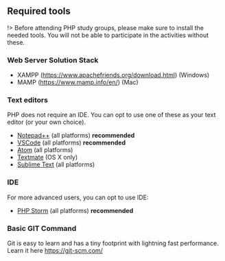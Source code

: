 ## Required tools

!> Before attending PHP study groups, please make sure to install the needed tools. You will not be able to participate in the activities without these.


### Web Server Solution Stack

- XAMPP (https://www.apachefriends.org/download.html) (Windows)
- MAMP (https://www.mamp.info/en/) (Mac)

### Text editors

PHP does not require an IDE. You can opt to use one of these as your text editor (or your own choice).

- [Notepad++](https://notepad-plus-plus.org/) (all platforms) **recommended**
- [VSCode](https://code.visualstudio.com/) (all platforms) **recommended**
- [Atom](https://atom.io/) (all platforms)
- [Textmate](https://macromates.com/) (OS X only)
- [Sublime Text](https://www.sublimetext.com/) (all platforms)

### IDE

For more advanced users, you can opt to use IDE:

- [PHP Storm](https://www.jetbrains.com/phpstorm/) (all platforms) **recommended**

### Basic GIT Command

Git is easy to learn and has a tiny footprint with lightning fast performance. Learn it here https://git-scm.com/
